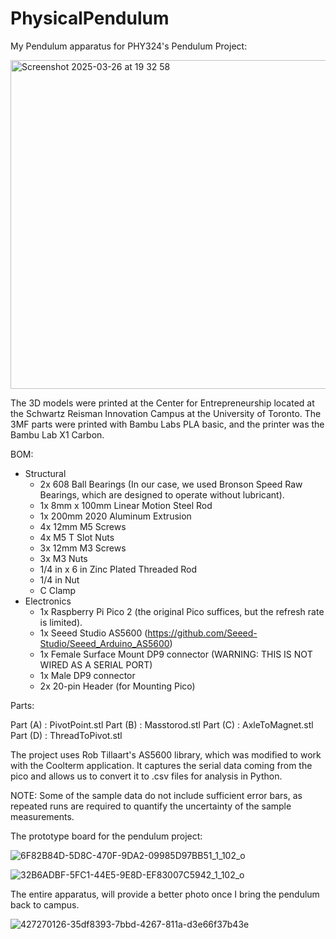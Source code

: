 # PhysicalPendulum
My Pendulum apparatus for PHY324's Pendulum Project:

<img width="526" alt="Screenshot 2025-03-26 at 19 32 58" src="https://github.com/user-attachments/assets/2317d2ae-17eb-4f89-a0ac-dcca59504d93" />


The 3D models were printed at the Center for Entrepreneurship located at the Schwartz Reisman Innovation Campus at the University of Toronto. The 3MF parts were printed with Bambu Labs PLA basic, and the printer was the Bambu Lab X1 Carbon. 



BOM: 

 * Structural
   - 2x 608 Ball Bearings (In our case, we used Bronson Speed Raw Bearings, which are designed to operate without lubricant).
   - 1x 8mm x 100mm Linear Motion Steel Rod
   - 1x 200mm 2020 Aluminum Extrusion
   - 4x 12mm M5 Screws
   - 4x M5 T Slot Nuts
   - 3x 12mm M3 Screws
   - 3x M3 Nuts
   - 1/4 in x 6 in Zinc Plated Threaded Rod
   - 1/4 in Nut
   - C Clamp
 * Electronics
   - 1x Raspberry Pi Pico 2 (the original Pico suffices, but the refresh rate is limited).
   - 1x Seeed Studio AS5600 (https://github.com/Seeed-Studio/Seeed_Arduino_AS5600)
   - 1x Female Surface Mount DP9 connector (WARNING: THIS IS NOT WIRED AS A SERIAL PORT)
   - 1x Male DP9 connector
   - 2x 20-pin Header (for Mounting Pico)
  



Parts: 

   Part (A) : PivotPoint.stl
   Part (B) : Masstorod.stl
   Part (C) : AxleToMagnet.stl
   Part (D) : ThreadToPivot.stl

The project uses Rob Tillaart's AS5600 library, which was modified to work with the Coolterm application. It captures the serial data coming from the pico and allows us to convert it to .csv files for analysis in Python. 



NOTE: Some of the sample data do not include sufficient error bars, as repeated runs are required to quantify the uncertainty of the sample measurements.

The prototype board for the pendulum project:


![6F82B84D-5D8C-470F-9DA2-09985D97BB51_1_102_o](https://github.com/user-attachments/assets/2f0261b5-c05a-4d1f-b419-30fb91ddcb8e)

![32B6ADBF-5FC1-44E5-9E8D-EF83007C5942_1_102_o](https://github.com/user-attachments/assets/e0092940-0822-446a-91dc-420a0e831980)

The entire apparatus, will provide a better photo once I bring the pendulum back to campus.

![427270126-35df8393-7bbd-4267-811a-d3e66f37b43e](https://github.com/user-attachments/assets/02f635be-ecdf-4b45-a772-7c40736b350e)

